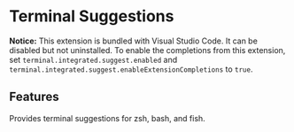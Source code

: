 # Terminal Suggestions

**Notice:** This extension is bundled with Visual Studio Code. It can be disabled but not uninstalled. To enable the completions from this extension, set `terminal.integrated.suggest.enabled` and `terminal.integrated.suggest.enableExtensionCompletions` to `true`.

## Features

Provides terminal suggestions for zsh, bash, and fish.
